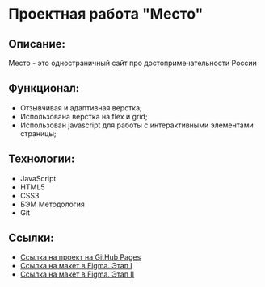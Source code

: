 # Проектная работа "Место"

## Описание:
Место - это одностраничный сайт про достопримечательности России

## Функционал:
* Отзывчивая и адаптивная верстка;
* Использована верстка на flex и grid;
* Использован javascript для работы с интерактивными элементами страницы;

## Технологии:
* JavaScript
* HTML5
* CSS3
* БЭМ Методология
* Git

## Ссылки:
* [Ссылка на проект на GitHub Pages](https://shaman365.github.io/mesto-project/index.html)
* [Ссылка на макет в Figma. Этап I](https://www.figma.com/file/2cn9N9jSkmxD84oJik7xL7/JavaScript.-Sprint-4?node-id=0%3A1)
* [Ссылка на макет в Figma. Этап II](https://www.figma.com/file/bjyvbKKJN2naO0ucURl2Z0/JavaScript.-Sprint-5?node-id=0%3A1)

